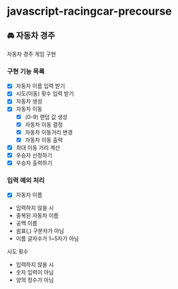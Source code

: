 # javascript-racingcar-precourse

## 🚘 자동차 경주

자동차 경주 게임 구현

### 구현 기능 목록

- [x] 자동차 이름 입력 받기
- [x] 시도(이동) 횟수 입력 받기
- [x] 자동차 생성
- [x] 자동차 이동
  - [x] (0-9) 랜덤 값 생성
  - [x] 자동차 이동 결정
  - [x] 자동차 이동거리 변경
  - [x] 자동차 이동 출력
- [x] 최대 이동 거리 계산
- [x] 우승자 선정하기
- [x] 우승자 출력하기

### 입력 예외 처리

- [x] 자동차 이름

- 입력하지 않을 시
- 중복된 자동차 이름
- 공백 이름
- 쉼표(,) 구분자가 아님
- 이름 글자수가 1~5자가 아님

시도 횟수

- 입력하지 않을 시
- 숫자 입력이 아님
- 양의 정수가 아님
